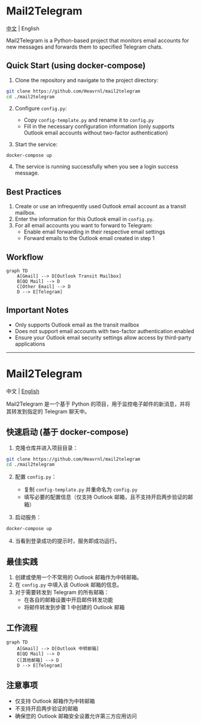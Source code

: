 # Mail2Telegram

[中文](./README_zh.md) | English

Mail2Telegram is a Python-based project that monitors email accounts for new messages and forwards them to specified Telegram chats.

## Quick Start (using docker-compose)

1. Clone the repository and navigate to the project directory:

```bash
git clone https://github.com/Heavrnl/mail2telegram
cd ./mail2telegram
```

2. Configure `config.py`:
   - Copy `config-template.py` and rename it to `config.py`
   - Fill in the necessary configuration information (only supports Outlook email accounts without two-factor authentication)

3. Start the service:

```bash
docker-compose up
```

4. The service is running successfully when you see a login success message.

## Best Practices

1. Create or use an infrequently used Outlook email account as a transit mailbox.
2. Enter the information for this Outlook email in `config.py`.
3. For all email accounts you want to forward to Telegram:
   - Enable email forwarding in their respective email settings
   - Forward emails to the Outlook email created in step 1

## Workflow

```mermaid
graph TD
    A[Gmail] --> D[Outlook Transit Mailbox]
    B[QQ Mail] --> D
    C[Other Email] --> D
    D --> E[Telegram]
```

## Important Notes

- Only supports Outlook email as the transit mailbox
- Does not support email accounts with two-factor authentication enabled
- Ensure your Outlook email security settings allow access by third-party applications

---

# Mail2Telegram

中文 | [English](./README.md)

Mail2Telegram 是一个基于 Python 的项目，用于监控电子邮件的新消息，并将其转发到指定的 Telegram 聊天中。

## 快速启动 (基于 docker-compose)

1. 克隆仓库并进入项目目录：

```bash
git clone https://github.com/Heavrnl/mail2telegram
cd ./mail2telegram
```

2. 配置 `config.py`：
   - 复制 `config-template.py` 并重命名为 `config.py`
   - 填写必要的配置信息（仅支持 Outlook 邮箱，且不支持开启两步验证的邮箱）

3. 启动服务：

```bash
docker-compose up
```

4. 当看到登录成功的提示时，服务即成功运行。

## 最佳实践

1. 创建或使用一个不常用的 Outlook 邮箱作为中转邮箱。
2. 在 `config.py` 中填入该 Outlook 邮箱的信息。
3. 对于需要转发到 Telegram 的所有邮箱：
   - 在各自的邮箱设置中开启邮件转发功能
   - 将邮件转发到步骤 1 中创建的 Outlook 邮箱

## 工作流程

```mermaid
graph TD
    A[Gmail] --> D[Outlook 中转邮箱]
    B[QQ Mail] --> D
    C[其他邮箱] --> D
    D --> E[Telegram]
```

## 注意事项

- 仅支持 Outlook 邮箱作为中转邮箱
- 不支持开启两步验证的邮箱
- 确保您的 Outlook 邮箱安全设置允许第三方应用访问
